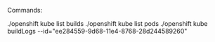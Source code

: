 Commands:

./openshift kube list builds
./openshift kube list pods
./openshift kube buildLogs --id="ee284559-9d68-11e4-8768-28d244589260"
